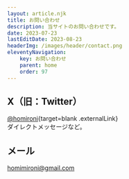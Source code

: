 ```yaml
---
layout: article.njk
title: お問い合わせ
description: 当サイトのお問い合わせです。
date: 2023-07-23
lastEditDate: 2023-08-23
headerImg: /images/header/contact.png
eleventyNavigation:
    key: お問い合わせ
    parent: home
    order: 97
---
```


## X（旧：Twitter）

[@homironi](https://twitter.com/intent/follow?original_referer=https%3A%2F%2Fhomironi.com%2F&ref_src=twsrc%5Etfw%7Ctwcamp%5Ebuttonembed%7Ctwterm%5Efollow%7Ctwgr%5EhomiRoni&screen_name=homiRoni){target=blank .externalLink}  
ダイレクトメッセージなど。

## メール

homimironi@gmail.com
